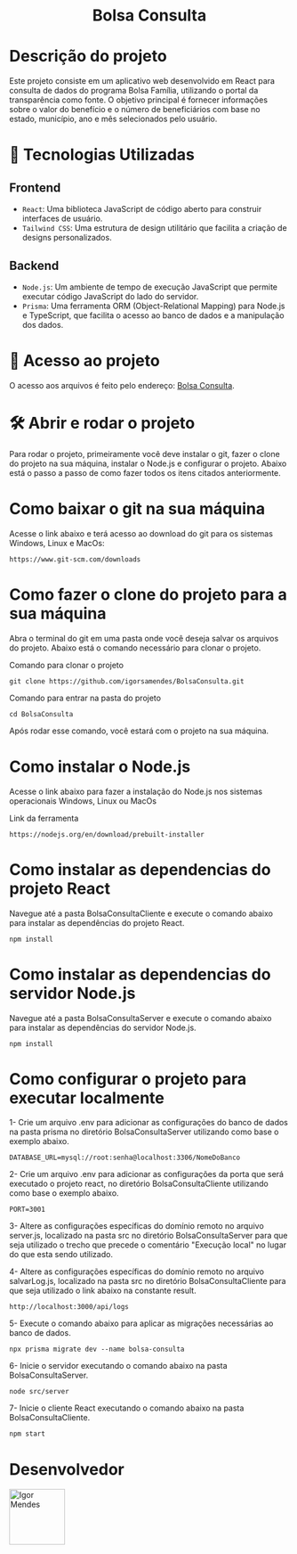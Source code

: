 <h1 align="center"> Bolsa Consulta </h1>


# Descrição do projeto

Este projeto consiste em um aplicativo web desenvolvido em React para consulta de dados do programa Bolsa Família, utilizando o portal da transparência como fonte. O objetivo principal é fornecer informações sobre o valor do benefício e o número de beneficiários com base no estado, município, ano e mês selecionados pelo usuário.

# :hammer: Tecnologias Utilizadas



## Frontend

- `React`: Uma biblioteca JavaScript de código aberto para construir interfaces de usuário.
- `Tailwind CSS`: Uma estrutura de design utilitário que facilita a criação de designs personalizados.

## Backend

- `Node.js`: Um ambiente de tempo de execução JavaScript que permite executar código JavaScript do lado do servidor.
- `Prisma`: Uma ferramenta ORM (Object-Relational Mapping) para Node.js e TypeScript, que facilita o acesso ao banco de dados e a manipulação dos dados.


# 📁 Acesso ao projeto

O acesso aos arquivos é feito pelo endereço: [Bolsa Consulta](https://github.com/igorsamendes/BolsaConsulta).

# 🛠️ Abrir e rodar o projeto

Para rodar o projeto, primeiramente você deve instalar o git, fazer o clone do projeto na sua máquina, instalar o Node.js e configurar o projeto. Abaixo está o passo a passo de como fazer todos os itens citados anteriormente.

#  Como baixar o git na sua máquina

Acesse o link abaixo e terá acesso ao download do git para os sistemas Windows, Linux e MacOs:

```
https://www.git-scm.com/downloads
```

# Como fazer o clone do projeto para a sua máquina

Abra o terminal do git em uma pasta onde você deseja salvar os arquivos do projeto. Abaixo está o comando necessário para clonar o projeto.

Comando para clonar o projeto
```
git clone https://github.com/igorsamendes/BolsaConsulta.git
```

Comando para entrar na pasta do projeto
```
cd BolsaConsulta
```

Após rodar esse comando, você estará com o projeto na sua máquina.

# Como instalar o Node.js

Acesse o link abaixo para fazer a instalação do Node.js nos sistemas operacionais Windows, Linux ou MacOs

Link da ferramenta
```
https://nodejs.org/en/download/prebuilt-installer
```

# Como instalar as dependencias do projeto React

Navegue até a pasta BolsaConsultaCliente e execute o comando abaixo para instalar as dependências do projeto React.

```
npm install
```

# Como instalar as dependencias do servidor Node.js

Navegue até a pasta BolsaConsultaServer e execute o comando abaixo para instalar as dependências do servidor Node.js.

```
npm install
```

# Como configurar o projeto para executar localmente

1- Crie um arquivo .env para adicionar as configurações do banco de dados na pasta prisma no diretório BolsaConsultaServer utilizando como base o exemplo abaixo.

```
DATABASE_URL=mysql://root:senha@localhost:3306/NomeDoBanco
```
2- Crie um arquivo .env para adicionar as configurações da porta que será executado o projeto react, no diretório BolsaConsultaCliente utilizando como base o exemplo abaixo.

```
PORT=3001
```

3- Altere as configurações específicas do domínio remoto no arquivo server.js, localizado na pasta src no diretório BolsaConsultaServer para que seja utilizado o trecho que precede o comentário "Execução local" no lugar do que esta sendo utilizado.

4- Altere as configurações específicas do domínio remoto no arquivo salvarLog.js, localizado na pasta src no diretório BolsaConsultaCliente para que seja utilizado o link abaixo na constante result.

```
http://localhost:3000/api/logs
```

5- Execute o comando abaixo para aplicar as migrações necessárias ao banco de dados.

```
npx prisma migrate dev --name bolsa-consulta
```

6- Inicie o servidor executando o comando abaixo na pasta BolsaConsultaServer.

```
node src/server
```

7- Inicie o cliente React executando o comando abaixo na pasta BolsaConsultaCliente.

```
npm start
```

# Desenvolvedor

[<img src="https://avatars.githubusercontent.com/u/43549254?v=4" width=100 title="Igor Mendes">](https://github.com/igorsamendes)
